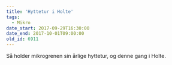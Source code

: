 ```yaml
---
title: 'Hyttetur i Holte'
tags:
  - Mikro
date_start: 2017-09-29T16:30:00
date_end: 2017-10-01T09:00:00
old_id: 6911
---
```

Så holder mikrogrenen sin årlige hyttetur, og denne gang i Holte.

&nbsp;